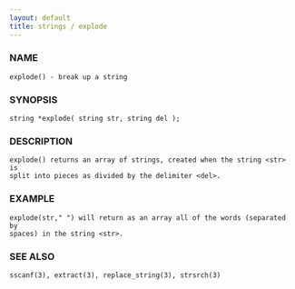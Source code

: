 ```yaml
---
layout: default
title: strings / explode
---
```


### NAME

    explode() - break up a string


### SYNOPSIS

    string *explode( string str, string del );


### DESCRIPTION

    explode() returns an array of strings, created when the string <str> is
    split into pieces as divided by the delimiter <del>.


### EXAMPLE

    explode(str," ") will return as an array all of the words (separated by
    spaces) in the string <str>.


### SEE ALSO

    sscanf(3), extract(3), replace_string(3), strsrch(3)
